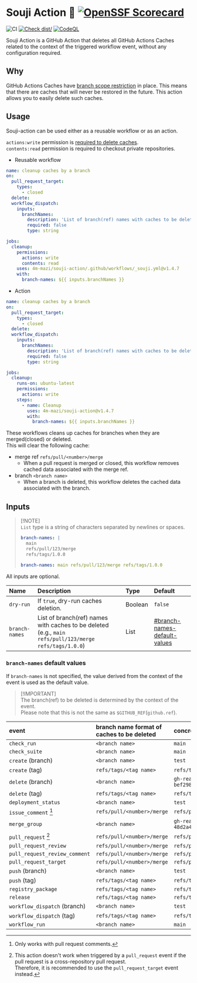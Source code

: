 # Souji Action 🧹 [![OpenSSF Scorecard](https://api.scorecard.dev/projects/github.com/4m-mazi/souji-action/badge)](https://scorecard.dev/viewer/?uri=github.com/4m-mazi/souji-action)

![CI](https://github.com/4m-mazi/souji-action/actions/workflows/ci.yml/badge.svg)
[![Check dist/](https://github.com/4m-mazi/souji-action/actions/workflows/check-dist.yml/badge.svg)](https://github.com/actions/4m-mazi/souji-action/actions/workflows/check-dist.yml)
[![CodeQL](https://github.com/4m-mazi/souji-action/actions/workflows/codeql-analysis.yml/badge.svg)](https://github.com/4m-mazi/souji-action/actions/workflows/codeql-analysis.yml)

Souji Action is a GitHub Action that deletes all GitHub Actions Caches related
to the context of the triggered workflow event, without any configuration
required.

## Why

GitHub Actions Caches have
[branch scope restriction](https://docs.github.com/en/actions/using-workflows/caching-dependencies-to-speed-up-workflows#restrictions-for-accessing-a-cache)
in place. This means that there are caches that will never be restored in the
future. This action allows you to easily delete such caches.

## Usage

Souji-action can be used either as a reusable workflow or as an action.

`actions:write` permission is
[required to delete caches](https://docs.github.com/en/rest/actions/cache?apiVersion=2022-11-28#delete-a-github-actions-cache-for-a-repository-using-a-cache-id).\
`contents:read` permission is required to checkout private repositories.

- Reusable workflow

<!-- x-release-please-start-version -->

```yml
name: cleanup caches by a branch
on:
  pull_request_target:
    types:
      - closed
  delete:
  workflow_dispatch:
    inputs:
      branchNames:
        description: 'List of branch(ref) names with caches to be deleted'
        required: false
        type: string

jobs:
  cleanup:
    permissions:
      actions: write
      contents: read
    uses: 4m-mazi/souji-action/.github/workflows/_souji.yml@v1.4.7
    with:
      branch-names: ${{ inputs.branchNames }}
```

<!-- x-release-please-end -->

- Action

<!-- x-release-please-start-version -->

```yml
name: cleanup caches by a branch
on:
  pull_request_target:
    types:
      - closed
  delete:
  workflow_dispatch:
    inputs:
      branchNames:
        description: 'List of branch(ref) names with caches to be deleted'
        required: false
        type: string

jobs:
  cleanup:
    runs-on: ubuntu-latest
    permissions:
      actions: write
    steps:
      - name: Cleanup
        uses: 4m-mazi/souji-action@v1.4.7
        with:
          branch-names: ${{ inputs.branchNames }}
```

<!-- x-release-please-end -->

These workflows cleans up caches for branches when they are merged(closed) or
deleted. \
This will clear the following cache:

- merge ref `refs/pull/<number>/merge`
  - When a pull request is merged or closed, this workflow removes cached data
    associated with the merge ref.
- branch `<branch name>`
  - When a branch is deleted, this workflow deletes the cached data associated
    with the branch.

## Inputs

> [!NOTE]\
> `List` type is a string of characters separated by newlines or spaces.
>
> ```yaml
> branch-names: |
>   main
>   refs/pull/123/merge
>   refs/tags/1.0.0
> ```
>
> ```yaml
> branch-names: main refs/pull/123/merge refs/tags/1.0.0
> ```

All inputs are optional.

| Name           | Description                                                                                            | Type    | Default                                                      |
| :------------- | :----------------------------------------------------------------------------------------------------- | :------ | :----------------------------------------------------------- |
| `dry-run`      | If `true`, dry-run caches deletion.                                                                    | Boolean | `false`                                                      |
| `branch-names` | List of branch(ref) names with caches to be deleted (e.g., `main refs/pull/123/merge refs/tags/1.0.0`) | List    | [#branch-names-default-values](#branch-names-default-values) |

### `branch-names` default values

If `branch-names` is not specified, the value derived from the context of the
event is used as the default value.

> [!IMPORTANT]\
> The branch(ref) to be deleted is determined by the context of the event.\
> Please note that this is not the same as `$GITHUB_REF`(`github.ref`).

| event                         | branch name format of caches to be deleted | concrete example                                                         |
| :---------------------------- | :----------------------------------------- | :----------------------------------------------------------------------- |
| `check_run`                   | `<branch name>`                            | `main`                                                                   |
| `check_suite`                 | `<branch name>`                            | `main`                                                                   |
| `create` (branch)             | `<branch name>`                            | `test`                                                                   |
| `create` (tag)                | `refs/tags/<tag name>`                     | `refs/tags/v2.3.4`                                                       |
| `delete` (branch)             | `<branch name>`                            | `gh-readonly-queue/main/pr-813-bef2983ddf2ae45fbf6ef6c788732c6bc7797cae` |
| `delete` (tag)                | `refs/tags/<tag name>`                     | `refs/tags/v2.3.4`                                                       |
| `deployment_status`           | `<branch name>`                            | `test`                                                                   |
| `issue_comment` [^1]          | `refs/pull/<number>/merge`                 | `refs/pull/123/merge`                                                    |
| `merge_group`                 | `<branch name>`                            | `gh-readonly-queue/main/pr-746-48d2a411fc179d6938d5c57a5040d1b38f3eb198` |
| `pull_request` [^2]           | `refs/pull/<number>/merge`                 | `refs/pull/123/merge`                                                    |
| `pull_request_review`         | `refs/pull/<number>/merge`                 | `refs/pull/123/merge`                                                    |
| `pull_request_review_comment` | `refs/pull/<number>/merge`                 | `refs/pull/123/merge`                                                    |
| `pull_request_target`         | `refs/pull/<number>/merge`                 | `refs/pull/123/merge`                                                    |
| `push` (branch)               | `<branch name>`                            | `test`                                                                   |
| `push` (tag)                  | `refs/tags/<tag name>`                     | `refs/tags/v2.3.4`                                                       |
| `registry_package`            | `refs/tags/<tag name>`                     | `refs/tags/v2.3.4`                                                       |
| `release`                     | `refs/tags/<tag name>`                     | `refs/tags/v2.3.4`                                                       |
| `workflow_dispatch` (branch)  | `<branch name>`                            | `test`                                                                   |
| `workflow_dispatch` (tag)     | `refs/tags/<tag name>`                     | `refs/tags/v2.3.4`                                                       |
| `workflow_run`                | `<branch name>`                            | `main`                                                                   |

[^1]: Only works with pull request comments.

[^2]:
    This action doesn't work when triggered by a `pull_request` event if the
    pull request is a cross-repository pull request.\
    Therefore, it is recommended to use the `pull_request_target` event instead.
